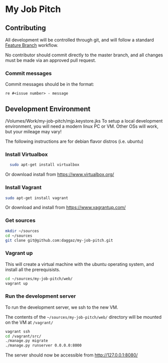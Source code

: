 # My Job Pitch

## Contributing

All development will be controlled through git, and will follow a standard [Feature Branch](https://www.atlassian.com/git/tutorials/comparing-workflows/gitflow-workflow) workflow.

No contributor should commit directly to the master branch, and all changes must be made via an approved pull request.

### Commit messages

Commit messages should be in the format:

`re #<issue number> - message`

## Development Environment
/Volumes/Work/my-job-pitch/mjp.keystore.jks
To setup a local development environment, you will need a modern linux PC or VM.  Other OSs will work, but your mileage may vary!

The following instructions are for debian flavor distros (i.e. ubuntu)

### Install Virtualbox

```bash
  sudo apt-get install virtualbox
```

Or download install from https://www.virtualbox.org/

### Install Vagrant

```bash
sudo apt-get install vagrant
```

Or download and install from https://www.vagrantup.com/

### Get sources

```bash
mkdir ~/sources
cd ~/sources
git clone git@github.com:daggaz/my-job-pitch.git
```

### Vagrant up

This will create a virtual machine with the ubuntu operating system, and install all the prerequisists.

```bash
cd ~/sources/my-job-pitch/web/
vagrant up
```

### Run the development server

To run the development server, we ssh to the new VM.

The contents of the `~/sources/my-job-pitch/web/` directory will be mounted on the VM at `/vagrant/`

```bash
vagrant ssh
cd /vagrant/src/
./manage.py migrate
./manage.py runserver 0.0.0.0:8000
```

The server should now be accessible from http://127.0.0.1:8080/


